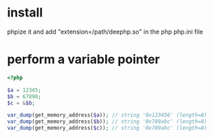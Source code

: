 install
=======
phpize it and add "extension=/path/deephp.so" in the php php.ini file

perform a variable pointer
==========================
```php
<?php

$a = 12345;
$b = 67890;
$c = &$b;

var_dump(get_memory_address($a)); // string '0x123456' (length=8)
var_dump(get_memory_address($b)); // string '0x789abc' (length=8)
var_dump(get_memory_address($c)); // string '0x789abc' (length=8)
```
